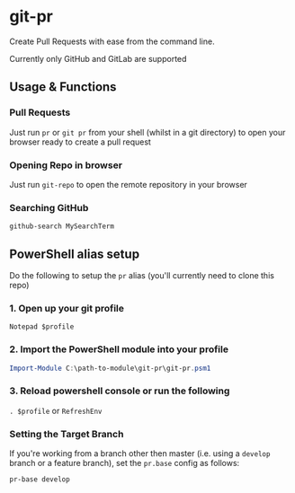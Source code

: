 # git-pr

Create Pull Requests with ease from the command line.

Currently only GitHub and GitLab are supported


## Usage & Functions

### Pull Requests

Just run
`pr`
or `git pr`
from your shell (whilst in a git directory) to open your browser ready to create a pull request

### Opening Repo in browser

Just run `git-repo` to open the remote repository in your browser

### Searching GitHub

`github-search MySearchTerm`

## PowerShell alias setup

Do the following to setup the `pr` alias (you'll currently need to clone this repo)

### 1. Open up your git profile

`Notepad $profile`

### 2. Import the PowerShell module into your profile

``` PowerShell
Import-Module C:\path-to-module\git-pr\git-pr.psm1
```

### 3. Reload powershell console or run the following

`. $profile` or `RefreshEnv`

### Setting the Target Branch

If you're working from a branch other then master (i.e. using a `develop` branch or a feature branch), set the `pr.base` config as follows:

`pr-base develop` 
